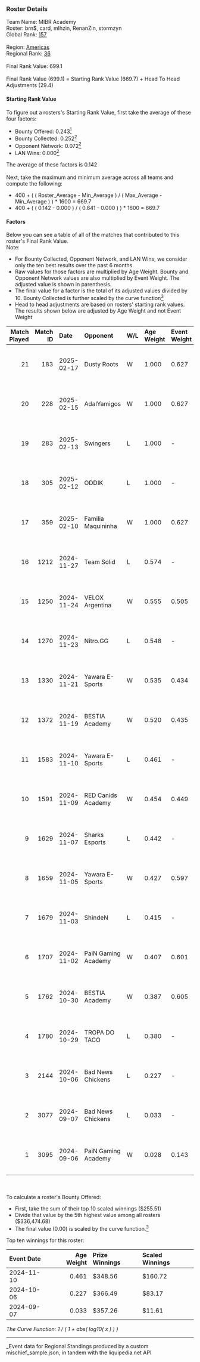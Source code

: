 ### Roster Details<br />
Team Name: MIBR Academy<br />
Roster: brn$, card, mlhzin, RenanZin, stormzyn<br />
Global Rank: [157](../../standings_global_2025_03_01.md)<br />
<br />
Region: [Americas]( ../../standings_americas_2025_03_01.md)<br />
Regional Rank: [36]( ../../standings_americas_2025_03_01.md)<br />
<br />
Final Rank Value:  699.1<br />
<br />
Final Rank Value (699.1) = Starting Rank Value (669.7) + Head To Head Adjustments (29.4)<br />

#### Starting Rank Value<br />
To figure out a rosters's Starting Rank Value, first take the average of these four factors:<br />
- Bounty Offered: 0.243[<sup>1</sup>](#table2)
- Bounty Collected: 0.252[<sup>2</sup>](#table1)
- Opponent Network: 0.072[<sup>2</sup>](#table1)
- LAN Wins: 0.000[<sup>2</sup>](#table1)

The average of these factors is 0.142<br />
<br />
Next, take the maximum and minimum average across all teams and compute the following:<br />
- 400 + ( ( Roster_Average - Min_Average ) / ( Max_Average - Min_Average ) ) * 1600 = 669.7
- 400 + ( ( 0.142 - 0.000 ) / ( 0.841 - 0.000 ) ) * 1600 = 669.7


#### Factors<br />
Below you can see a table of all of the matches that contributed to this roster's Final Rank Value.<br />
Note:<br />

- For Bounty Collected, Opponent Network, and LAN Wins, we consider only the ten best results over the past 6 months.
- Raw values for those factors are multiplied by Age Weight. Bounty and Opponent Network values are also multiplied by Event Weight. The adjusted value is shown in parenthesis.
- The final value for a factor is the total of its adjusted values divided by 10. Bounty Collected is further scaled by the curve function[<sup>3</sup>](#curveFunction)
- Head to head adjustments are based on rosters' starting rank values. The results shown below are adjusted by Age Weight and not Event Weight
<span id="table1"></span><br />


| Match Played | Match ID | Date       | Opponent            | W/L | Age Weight | Event Weight | Bounty Collected | Opponent Network | LAN Wins  | H2H Adj. | Roster                                 |
| -: | -: | :- | :- | :- | :- | :- | :- | :- | :- | -: | :- |
|           21 |      183 | 2025-02-17 | Dusty Roots         | W   | 1.000      | 0.627        | 0.008 (0.005)    | 0.422 (0.264)    | 0 (0.000) |    18.28 | brn$, card, mlhzin, RenanZin, stormzyn |
|           20 |      228 | 2025-02-15 | AdalYamigos         | W   | 1.000      | 0.627        | 0.003 (0.002)    | 0.226 (0.142)    | 0 (0.000) |    19.97 | brn$, card, mlhzin, RenanZin, stormzyn |
|           19 |      283 | 2025-02-13 | Swingers            | L   | 1.000      | -            | -                | -                | -         |   -13.88 | brn$, card, mlhzin, RenanZin, stormzyn |
|           18 |      305 | 2025-02-12 | ODDIK               | L   | 1.000      | -            | -                | -                | -         |    -7.95 | brn$, card, mlhzin, RenanZin, stormzyn |
|           17 |      359 | 2025-02-10 | Familia Maquininha  | W   | 1.000      | 0.627        | 0.003 (0.002)    | 0.133 (0.083)    | 0 (0.000) |    14.36 | brn$, card, mlhzin, RenanZin, stormzyn |
|           16 |     1212 | 2024-11-27 | Team Solid          | L   | 0.574      | -            | -                | -                | -         |    -4.08 | brn$, card, diozera, mlhzin, RenanZin  |
|           15 |     1250 | 2024-11-24 | VELOX Argentina     | W   | 0.555      | 0.505        | 0.000 (0.000)    | 0.121 (0.034)    | 0 (0.000) |     5.32 | brn$, card, diozera, mlhzin, RenanZin  |
|           14 |     1270 | 2024-11-23 | Nitro.GG            | L   | 0.548      | -            | -                | -                | -         |    -8.10 | brn$, card, diozera, mlhzin, RenanZin  |
|           13 |     1330 | 2024-11-21 | Yawara E-Sports     | W   | 0.535      | 0.434        | 0.002 (0.000)    | 0.321 (0.074)    | 0 (0.000) |     8.51 | brn$, card, diozera, mlhzin, RenanZin  |
|           12 |     1372 | 2024-11-19 | BESTIA Academy      | W   | 0.520      | 0.435        | 0.000 (0.000)    | 0.000 (0.000)    | 0 (0.000) |     2.88 | brn$, card, diozera, mlhzin, RenanZin  |
|           11 |     1583 | 2024-11-10 | Yawara E-Sports     | L   | 0.461      | -            | -                | -                | -         |    -7.33 | brn$, card, diozera, mlhzin, RenanZin  |
|           10 |     1591 | 2024-11-09 | RED Canids Academy  | W   | 0.454      | 0.449        | 0.005 (0.001)    | 0.095 (0.019)    | 0 (0.000) |     6.83 | brn$, card, diozera, mlhzin, RenanZin  |
|            9 |     1629 | 2024-11-07 | Sharks Esports      | L   | 0.442      | -            | -                | -                | -         |    -1.20 | brn$, card, diozera, mlhzin, RenanZin  |
|            8 |     1659 | 2024-11-05 | Yawara E-Sports     | W   | 0.427      | 0.597        | 0.002 (0.000)    | 0.321 (0.082)    | 0 (0.000) |     6.79 | brn$, card, diozera, mlhzin, RenanZin  |
|            7 |     1679 | 2024-11-03 | ShindeN             | L   | 0.415      | -            | -                | -                | -         |    -6.05 | brn$, card, diozera, mlhzin, RenanZin  |
|            6 |     1707 | 2024-11-02 | PaiN Gaming Academy | W   | 0.407      | 0.601        | 0.000 (0.000)    | 0.088 (0.022)    | 0 (0.000) |     2.42 | brn$, card, diozera, mlhzin, RenanZin  |
|            5 |     1762 | 2024-10-30 | BESTIA Academy      | W   | 0.387      | 0.605        | 0.000 (0.000)    | -                | 0 (0.000) |     2.25 | brn$, card, diozera, mlhzin, RenanZin  |
|            4 |     1780 | 2024-10-29 | TROPA DO TACO       | L   | 0.380      | -            | -                | -                | -         |    -5.58 | brn$, card, diozera, mlhzin, RenanZin  |
|            3 |     2144 | 2024-10-06 | Bad News Chickens   | L   | 0.227      | -            | -                | -                | -         |    -3.71 | brn$, diozera, JLK, mlhzin, RenanZin   |
|            2 |     3077 | 2024-09-07 | Bad News Chickens   | L   | 0.033      | -            | -                | -                | -         |    -0.53 | bobz, brn$, JLK, mlhzin, RenanZin      |
|            1 |     3095 | 2024-09-06 | PaiN Gaming Academy | W   | 0.028      | 0.143        | -                | 0.088 (0.000)    | -         |     0.16 | bobz, brn$, JLK, mlhzin, RenanZin      |

<br />
<span id="table2"></span><br />
To calculate a roster's Bounty Offered:<br />

- First, take the sum of their top 10 scaled winnings ($255.51)
- Divide that value by the 5th highest value among all rosters ($336,474.68)
- The final value (0.00) is scaled by the curve function.[<sup>3</sup>](#curveFunction)

Top ten winnings for this roster:<br />

| Event Date | Age Weight | Prize Winnings | Scaled Winnings |
| :- | -: | :- | :- |
| 2024-11-10 |      0.461 | $348.56        | $160.72         |
| 2024-10-06 |      0.227 | $366.49        | $83.17          |
| 2024-09-07 |      0.033 | $357.26        | $11.61          |


<span id="curveFunction"></span>_The Curve Function: 1 / ( 1 + abs( log10( x ) ) )_<br />

---
_Event data for Regional Standings produced by a custom mischief_sample.json, in tandem with the liquipedia.net API<br />
